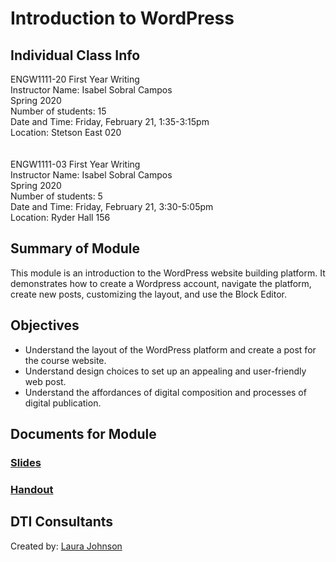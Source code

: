 # Introduction to WordPress

## Individual Class Info
ENGW1111-20 First Year Writing
<br>
Instructor Name: Isabel Sobral Campos
<br>
Spring 2020
<br>
Number of students: 15
<br>
Date and Time: Friday, February 21, 1:35-3:15pm
<br>
Location: Stetson East 020<br>
<br>
<br>
ENGW1111-03 First Year Writing
<br>
Instructor Name: Isabel Sobral Campos
<br>
Spring 2020
<br>
Number of students: 5
<br>
Date and Time: Friday, February 21, 3:30-5:05pm
<br>
Location: Ryder Hall 156<br>

## Summary of Module
This module is an introduction to the WordPress website building platform. It demonstrates how to create a Wordpress account, navigate the platform, create new posts, customizing the layout, and use the Block Editor.

## Objectives
- Understand the layout of the WordPress platform and create a post for the course website.
- Understand design choices to set up an appealing and user-friendly web post.
- Understand the affordances of digital composition and processes of digital publication.

## Documents for Module

### [Slides](https://github.com/NULabNortheastern/digitalassignmentshowcase/blob/master/intro_wordpress/first_year_writing-spring2020-sobral_campos/slides.pdf)

### [Handout](https://github.com/NULabNortheastern/digitalassignmentshowcase/blob/master/intro_wordpress/first_year_writing-spring2020-sobral_campos/wordpress_handout.pdf)

## DTI Consultants
Created by:
[Laura Johnson](johnson.lau@husky.neu.edu)
